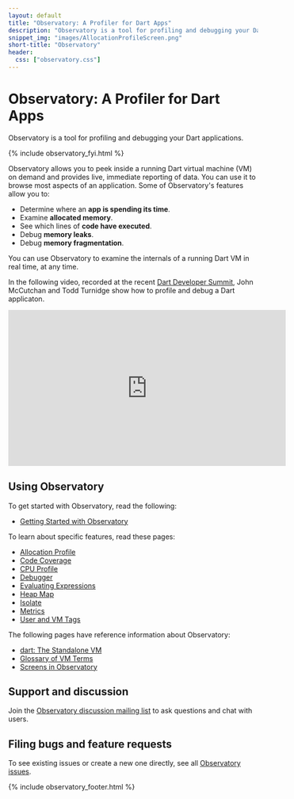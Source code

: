 ```yaml
---
layout: default
title: "Observatory: A Profiler for Dart Apps"
description: "Observatory is a tool for profiling and debugging your Dart application."
snippet_img: "images/AllocationProfileScreen.png"
short-title: "Observatory"
header:
  css: ["observatory.css"]
---
```


# Observatory: A Profiler for Dart Apps

Observatory is a tool for profiling and debugging your
Dart applications.

{% include observatory_fyi.html %}

Observatory allows you to peek inside a running Dart virtual 
machine (VM) on demand and provides live, immediate reporting of data.
You can use it to browse most aspects of an application.
Some of Observatory's features allow you to:

- Determine where an **app is spending its time**.
- Examine **allocated memory**.
- See which lines of **code have executed**.
- Debug **memory leaks**.
- Debug **memory fragmentation**.

You can use Observatory to examine the internals of a running 
Dart VM in real time, at any time.

In the following video, recorded at the recent
[Dart Developer Summit](/events/2015/summit/),
John McCutchan and Todd Turnidge show how
to profile and debug a Dart applicaton.

<iframe style="display:block;margin: 0 auto;" width="560" height="315" src="https://www.youtube.com/embed/y39pZCExsOs?list=PLOU2XLYxmsIIQorIS8gagUiMau9S84vZV" frameborder="0" allowfullscreen></iframe>

## Using Observatory

To get started with Observatory, read the following:

* [Getting Started with Observatory](get-started.html)

To learn about specific features, read these pages:

* [Allocation Profile](allocation-profile.html)
* [Code Coverage](code-coverage.html)
* [CPU Profile](cpu-profile.html)
* [Debugger](debugger.html)
* [Evaluating Expressions](evaluate.html)
* [Heap Map](heap-map.html)
* [Isolate](isolate.html)
* [Metrics](metrics.html)
* [User and VM Tags](tags.html)

The following pages have reference information about Observatory:

* [dart: The Standalone VM](/tools/dart-vm/#observatory)
* [Glossary of VM Terms](glossary.html)
* [Screens in Observatory](screens.html)

## Support and discussion

Join the [Observatory discussion mailing list][list] to ask questions and chat
with users.

## Filing bugs and feature requests

To see existing issues or create a new one directly, see all
[Observatory issues](https://github.com/dart-lang/sdk/labels/Area-Observatory).

{% include observatory_footer.html %}

[list]: https://groups.google.com/a/dartlang.org/forum/#!forum/observatory-discuss
